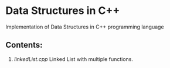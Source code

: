 # Data Structures in C++
Implementation of Data Structures in C++ programming language

## Contents:
1. *linkedList.cpp*
Linked List with multiple functions.
